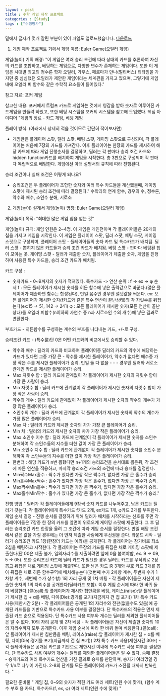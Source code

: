 ```yaml
---
layout : post
title : 수학 게임 제작 프로젝트
categories : [Study]
tags : ["수행평가"]
---
```

밑에서 글자가 몇개 잘린 부분이 있어 파일도 업로드했습니다.
[다운로드](/Attachment/게임제작수행.pdf)

1. 게임 제작 프로젝트 기획서
게임 이름: Euler Game(오일러 게임)

게임(놀이) 기획 배경: "이 게임은 여러 승리 조건에 따라 상대의 카드를 추론하여 자신의 카드를 조합하고, 베팅하는 게임으로, 다양한 변수가 존재하는 게임이다.
또한 이 게임은 시대별 최고의 정수론 학자 오일러, 가우스, 페르마가 만나(멀티버스) 티타임을 가지던 중 심심했던 오일러가 제안한 게임이라는 세계관을 가지고 있으며, 그렇기에 게임 내에 오일러 피 함수와 같은 수학적 요소들이 들어있다."

참고 자료: 포커 게임

참고한 내용: 포커에서 트럼프 카드로 게임하는 것에서 영감을 받아 숫자로 이루어진 카드게임을 만들려 하였고, 또한 베팅 시스템을 포커의 시스템을 참고해 도입했다.
핵심 아이디어	"게임의 장르 - 카드 게임, 베팅 게임

플레이 방식:
(아래에서 상세히 적을 것이므로 간단히 적어보자면) 
- 게임판은 플레이어 스팟, 딜러 스팟, 베팅 스팟, 게이밍 스팟으로 구성되며, 각 플레이어는 처음에 7장의 카드를 가져간다. 이후 플레이어는 한장의 카드를 제시하여 해당 카드에 따라 게임 진행순서를 결정하고, 딜러는 각 판마다 승리 조건 카드와 hidden function카드를 배치하여 게임을 시작한다. 총 3판으로 구성되며 각 판마다 독립적으로 베팅한다. 게임에선 아래 설명서의 규칙에 따라 진행된다.

승리 조건이나 실패 조건은 어떻게 되나요?
- 승리조건은 두 플레이어가 조합한 숫자와 여러 특수 카드들을 계산했을때, 게이밍 스팟에 제시된 승리 조건에 따라 결정된다."
수학과의 연계	함수, 경우의 수, 정수론, 약수와 배수, 소인수 분해, 서로소

2. 게임(놀이) 설계서
게임(놀이) 명칭: Euler Game(오일러 게임)

게임(놀이) 목적: "최대한 많은 게임 칩을 얻는 것"

게임(놀이) 규칙: 
게임 인원은 2~4명. 이 게임은 개인전이며 각 플레이어들은 20개의 칩을 가지고 게임을 시작한다.
이 게임은 플레이어 스팟, 딜러 스팟, 베팅 스팟, 게이밍 스팟으로 구성되며, 플레이어 스팟 - 플레이어들의 숫자 카드 및 특수카드가 배치됨. 딜러 스팟 - 뽑히지 않은 카드들과 승리 조건 카드가 배치됨. 베팅 스팟 - 판마다 베팅된 칩이 모이는 곳. 게이밍 스팟 - 딜러가 제출한 숫자, 플레이어가 제출한 숫자, 게임을 진행하며 사용된 특수 카드들, 승리 조건 카드가 배치됨.

카드 구성 :
- 숫자카드 - 0~9까지의 숫자가 적혀있다.
특수카드  -> 연산 순위 : f -> ex -> φ 순서
f : 모든 플레이어가 제시한 숫자를 히든 함수에 넣은 출력값으로 바꾼다.(많은 플레이어가 제출하면 함수는 합성된다), 만일 음수인 경우엔 절댓값을 씌운다. 
ex: 모든 플레이어가 제시한 숫자(f카드와 같은 특수 연산이 끝난상태)의 각 자릿수를 뒤집는다(ex:15 -> 51, 142 -> 241)
φ : 모든 플레이어가 제시한 숫자(모든 연산이 끝난 상태)를 오일러 피함수(n이하의 자연수 중 n과 서로소인 수의 개수)에 넣은 결과로 변환한다.

부호카드 - 히든함수를 구성하는 계수의 부호를 나타내는 카드, +/-로 구성.

승리조건 카드 - (특수룰)단 0은 어떤 카드와의 비교에서도 승리할 수 있다.
- 약수와 배수 : 딜러의 카드와 비교하여 플레이어중 딜러의 카드의 약수에 해당하는 카드가 있다면 그중 가장 큰 - 약수를 제시한 플레이어가, 약수가 없다면 배수중 가장 작은 수를 제시한 플레이어가 승리. 만일 둘 다 없을 - - - 경우엔 딜러와 서로소관계인 카드를 제시한 플레이어가 승리. 
- Max 자릿수 합 : 딜러 카드에 관계없이 각 플레이어가 제시한 숫자의 자릿수 합이 가장 큰 사람이 승리.
- Min 자릿수 합 : 딜러 카드에 관계없이 각 플레이어가 제시한 숫자의 자릿수 합이 가장 작은 사람이 승리.
- 약수의 개수 : 딜러 카드에 관계없이 각 플레이어가 제시한 숫자의 약수의 개수가 가장 많은 플레이어가 승리.
- 소인수의 개수 : 딜러 카드에 관계없이 각 플레이어가 제시한 숫자의 약수의 개수가 가장 많은 플레이어가 승리.
- Max 차 : 딜러의 카드와 제시한 숫자의 차가 가장 큰 플레이어가 승리.
- Min 차 : 딜러의 카드와 제시한 숫자의 차가 가장 작은 플레이어가 승리.
- Max 소인수 지수 합 : 딜러 카드에 관계없이 각 플레이어가 제시한 숫자를 소인수 분해하여 각 소인수들의 지수를 더한 값이 가장 큰 플레이어가 승리.
- Min 소인수 지수 합 : 딜러 카드에 관계없이 각 플레이어가 제시한 숫자를 소인수 분해하여 각 소인수들의 지수를 더한 값이 가장 작은 플레이어가 승리.
- 한번더 : 해당 카드가 n번 뽑혔다면 n+1개의 승리조건을 순서대로 뽑은뒤, 각 조건에 따른 연산을 적용하고, 마지막 승리조건 카드의 조건에 따라 승패를 결정한다.
- Min짝수Max홀수 : 짝수가 있다면 가장 작은 짝수가, 없다면 가장 큰 홀수가 승리
- Min홀수Max짝수 : 홀수가 있다면 가장 작은 홀수가, 없다면 가장 큰 짝수가 승리.
- Max짝수Min홀수 : 짝수가 있다면 가장 큰 짝수가, 없다면 가장 작은 홀수가 승리.
- Max홀수Min짝수 : 홀수가 있다면 가장 큰 홀수가, 없다면 가장 작은 짝수가 승리."

진행 방법	"
딜러가 각 플레이어들에게 9장씩 숫자 카드를 나누어주고, 남은 카드는 딜러가 갖는다. 각 플레이어에게 특수카드 f카드 2개, ex카드 1개, φ카드 2개를 부여한다.
게임 순서 결정 - 진행 순서를 결정하기 위해 딜러가 배치를 시작하라는 신호를 주면 각 플레이어들은 7장중 한 장의 카드를 앞면이 위로오게 게이밍 스팟에 제출한다. 그 후 딜러는 승리조건 카드 한장을 올려 그 조건에 따라 게임 순서를 결정한다. 만일 해당 조건에서 같은 값을 가질 경우에는 더 먼저 제출한 사람에게 우선권을 준다.
라운드 시작 - 딜러가 승리조건 카드 1장(한장더 카드는 예외)을 공개한다. 각 플레이어는 참가비로 최소 2칩을 베팅하고 시작한다. 각 플레이어는 두장의 카드를 뒤집은 채로 게이밍 스팟에 제출한다(단 00은 제출 불가, 일의자리수를 제출하려면 앞에 0을 붙여야함, ex. 9 -> 09, 5 -> 05). 또한 승리조건 카드에 딜러 카드가 필요한 경우 딜러도 카드를 무작위로 2장 뽑고 뒤집은 채로 게이밍 스팟에 제출한다. 또한 남은 카드 중 3개와 부호 카드 3개를 뽑아 뒤집은 채로 히든 함수구역에 배치해놓는다(첫번째 수가 2차항 계수, 두번째 수가 1차항 계수, 세번째 수가 상수항)
1의 자리 공개 및 1차 베팅 - 각 플레이어들은 자신이 제출한 숫자의 1의 자리수를 공개한다(딜러카드 포함). 이후 게임 순서에 따라 한 바퀴 돌며 베팅한다.(콜(call):앞 플레이어가 제시한 칩만큼을 베팅, 레이스(raise):앞 플레이어가 제시한 칩 + α를 베팅, 다이(Die):경기를 포기(지금까지 건 칩 포기))
1차 특수 카드 사용(제한시간 2분) - 각 플레이어들은 공개된 1의 자리수와 전판(없을수도 있음)에 공개된 카드들을 기반으로 특수카드 사용 여부를 결정한다. 단 특수카드의 적용은 먼저 제출된 카드 순으로 적용된다. 단 특수카드 사용 여부와 개수는 딜러를 제외한 플레이어들은 알 수 없다.
10의 자리 공개 및 2차 베팅 - 각 플레이어들은 자신이 제출한 숫자의 10의 자리수까지 모두 공개한다. 이후 게임 순서에 따라 한 바퀴 돌며 베팅한다.(콜(call):앞 플레이어가 제시한 칩만큼을 베팅, 레이스(raise):앞 플레이어가 제시한 칩 + α를 베팅, 다이(Die):경기를 포기(지금까지 건 칩 포기))
2차 특수 카드 사용(제한시간 30초) - 각 플레이어들은 공개된 카드를 기반으로 제한시간 이내에 특수카드 사용 여부를 결정한다. 단 특수카드 사용 여부와 개수는 딜러를 제외한 플레이어들은 알 수 없다.
승패 결정 - 승패카드와 여러 특수카드 연산을 거친 결과로 승패를 판단하며, 승자가 여러명일 경우 1/n로 나누어 가진다.
2-8의 단계를 모든 플레이어의 카드가 소진될 때까지 반복한다.
"

필요한 준비물	"
게임 칩, 0~9의 숫자가 적힌 카드 여러 세트(인원 수에 맞게), (함수 계수 부호 용 카드), 특수카드(f, ex, φ)  여러 세트(인원 수에 맞게)
"